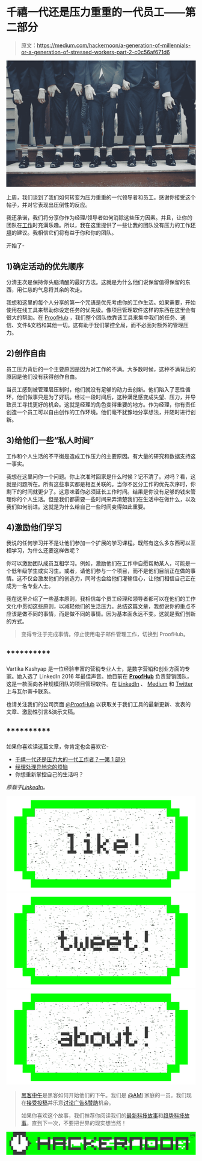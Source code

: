 # 千禧一代还是压力重重的一代员工——第二部分

> 原文：<https://medium.com/hackernoon/a-generation-of-millennials-or-a-generation-of-stressed-workers-part-2-c0c56af671d6>

![](img/2d8eb28ab10c879d70309966fefe896b.png)

上周，我们谈到了我们如何转变为压力重重的一代领导者和员工。感谢你接受这个帖子，并对它表现出压倒性的反应。

我还承诺，我们将分享你作为经理/领导者如何消除这些压力因素。并且，让你的团队在[工作](https://hackernoon.com/tagged/work)时充满乐趣。所以，我在这里提供了一些让我的团队没有压力的工作[环境](https://hackernoon.com/tagged/environment)的建议。我相信它们将有益于你和你的团队。

开始了-

## 1)确定活动的优先顺序

分清主次是保持你头脑清醒的最好方法。这就是为什么他们说保留值得保留的东西，用仁慈的气息将其余的吹走。

我想和这里的每个人分享的第一个咒语是优先考虑你的工作生活。如果需要，开始使用在线工具来帮助你设定任务的优先级。像项目管理软件这样的东西在这里会有很大的帮助。在 [ProofHub](http://www.proofhub.com/?utm_source=Linkedin.com&utm_campaign=ProofHub&utm_medium=Referral&utm_content=A%20generation%20of%20millennials%20or%20a%20generation%20of%20stressed%20workers%20-%20part%202) ，我们整个团队依靠该工具来集中我们的任务、通信、文件&文档和其他一切。这有助于我们掌控全局，而不必面对额外的管理压力。

## 2)创作自由

员工压力背后的一个主要原因是因为对工作的不满。大多数时候，这种不满背后的原因是他们没有获得创作自由。

当员工感到被管理层压制时，他们就没有足够的动力去创新。他们陷入了恶性循环，他们做事只是为了好玩。经过一段时间后，这种满足感变成失望、压力，并导致员工寻找更好的机会。这就是经理的角色变得重要的地方。作为经理，你有责任创造一个员工可以自由创作的工作环境。他们毫不犹豫地分享想法，并随时进行创新。

## 3)给他们一些“私人时间”

工作和个人生活的不平衡是造成工作压力的主要原因。有大量的研究和数据支持这一事实。

我想在这里问你一个问题。你上次准时回家是什么时候？记不清了。对吗？看，这就是问题所在。所有这些事实都是相互关联的。当你不区分工作的优先次序时，你剩下的时间就更少了。这意味着你必须延长工作时间。结果是你没有足够的钱来管理你的个人生活。但是我们都需要一些时间来弄清楚我们在生活中在做什么，以及我们如何前进。这就是为什么给自己一些时间变得如此重要。

## 4)激励他们学习

我说的任何学习并不是让他们参加一个扩展的学习课程。既然有这么多东西可以互相学习，为什么还要这样做呢？

你可以激励团队成员互相学习。例如，激励他们在工作中自愿帮助某人，可能是一个低年级学生或实习生。或者，请他们参与一个项目，而不是他们目前正在做的事情。这不仅会激发他们的创造力，同时也会给他们灌输信心，让他们相信自己正在成为一名专业人士。

我在这里介绍了一些基本原则，我相信每个员工经理和领导者都可以在他们的工作文化中贯彻这些原则，以减轻他们的生活压力。总结这篇文章，我想说你的重点不应该是做不同的事情，而是做不同的事情。因为基本面永远不变。这就是我们创新的方式。

> 变得专注于完成事情。停止使用电子邮件管理工作，切换到 ProofHub。

## **********

Vartika Kashyap 是一位经验丰富的营销专业人士，是数字营销和创业方面的专家。她入选了 LinkedIn 2016 年最佳声音。她目前在 [**ProofHub**](https://www.proofhub.com/?utm_source=Medium.com&utm_medium=referral&utm_campaign=leadership&utm_term=Author%20Bio&utm_content=A%20generation%20of%20millennials%20or%20a%20generation%20of%20stressed%20workers%E2%80%8A%E2%80%94%E2%80%8Apart%C2%A02) 负责营销团队，这是一款面向各种规模团队的项目管理软件。在 [LinkedIn](http://www.linkedin.com/in/vartika-kashyap-30653245) 、 [Medium](/@kashyapvartika) 和 [Twitter](http://twitter.com/kashyapvartika) 上与瓦尔蒂卡联系。

也请关注我们的公司页面 [@ProofHub](http://www.linkedin.com/company-beta/3216845) 以获取关于我们工具的最新更新、发表的文章、激励性引言&演示文稿。

## **********

如果你喜欢读这篇文章，你肯定也会喜欢它-

*   [千禧一代还是压力大的一代工作者？—第 1 部分](/@kashyapvartika/a-generation-of-millennials-or-a-generation-of-stressed-workers-part-1-b03e0cfd794d)
*   [经理处理异地恋的烦恼](/@kashyapvartika/a-managers-troubles-while-handling-long-distance-relationships-6352c0bbd5d8)
*   你想重新掌控自己的生活吗？

*原载于*[*LinkedIn*](https://www.linkedin.com/pulse/generation-millennials-stressed-workers-part-2-vartika-kashyap)*。*

[![](img/50ef4044ecd4e250b5d50f368b775d38.png)](http://bit.ly/HackernoonFB)[![](img/979d9a46439d5aebbdcdca574e21dc81.png)](https://goo.gl/k7XYbx)[![](img/2930ba6bd2c12218fdbbf7e02c8746ff.png)](https://goo.gl/4ofytp)

> [黑客中午](http://bit.ly/Hackernoon)是黑客如何开始他们的下午。我们是 [@AMI](http://bit.ly/atAMIatAMI) 家庭的一员。我们现在[接受投稿](http://bit.ly/hackernoonsubmission)并乐意[讨论广告&赞助](mailto:partners@amipublications.com)机会。
> 
> 如果你喜欢这个故事，我们推荐你阅读我们的[最新科技故事](http://bit.ly/hackernoonlatestt)和[趋势科技故事](https://hackernoon.com/trending)。直到下一次，不要把世界的现实想当然！

![](img/be0ca55ba73a573dce11effb2ee80d56.png)